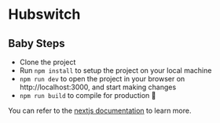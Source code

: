 # Hubswitch


## Baby Steps 

- Clone the project
- Run `npm install` to setup the project on your local machine
- `npm run dev` to open the project in your browser on http://localhost:3000, and start making changes
- `npm run build` to compile for production 🎉

You can refer to the [nextjs documentation](https://nextjs.org) to learn more.
